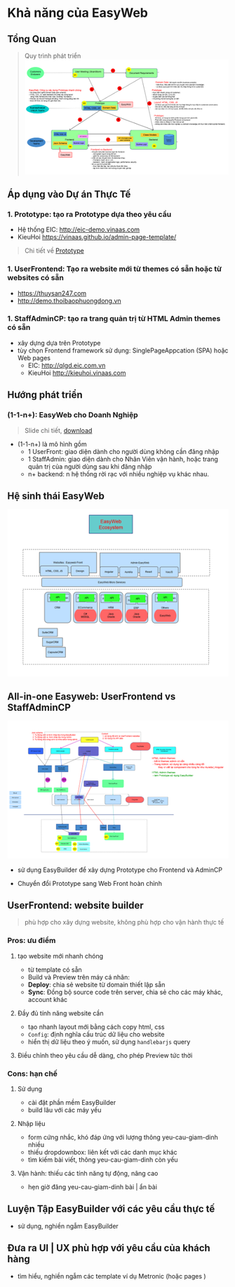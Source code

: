 

# Khả năng của EasyWeb

## Tổng Quan 
> Quy trình phát triển
![DevelopmentProcess](DevelopmentProcess.png)



## Áp dụng vào Dự án Thực Tế
### 1. Prototype: tạo ra Prototype dựa theo yêu cầu

- Hệ thống EIC:  http://eic-demo.vinaas.com 
- KieuHoi    https://vinaas.github.io/admin-page-template/ 

> Chi tiết về [Prototype]()
### 1. UserFrontend: Tạo ra website mới từ themes có sẵn hoặc từ websites có sẵn
- https://thuysan247.com
- http://demo.thoibaophuongdong.vn

### 1. StaffAdminCP: tạo ra trang quản trị từ HTML Admin themes có sẵn
- xây dựng dựa trên Prototype 
- tùy chọn Frontend framework sử dụng: SinglePageAppcation (SPA) hoặc Web pages
    - EIC: http://qlgd.eic.com.vn
    - KieuHoi  http://kieuhoi.vinaas.com 

## Hướng phát triển

### (1-1-n+): EasyWeb cho Doanh Nghiệp
> Slide chi tiết, [download](https://github.com/easywebhub/tasks/raw/master/docs/architect/EasyWeb.pptx)

- (1-1-n+) là mô hình gồm
    - 1 UserFront: giao diện dành cho người dùng không cần đăng nhập
    - 1 StaffAdmin: giao diện dành cho Nhân Viên vận hành, hoặc trang quản trị của người dùng sau khi đăng nhập
    - n+ backend: n hệ thống rời rạc với nhiều nghiệp vụ khác nhau. 

## Hệ sinh thái EasyWeb 
![EW-Ecosystem](EasyWeb-Ecosystem.png)



## All-in-one Easyweb: UserFrontend vs StaffAdminCP
![EW-Generator](EW-AdminCPGenerator.png)

- sử dụng EasyBuilder để xây dựng Prototype cho Frontend và AdminCP

- Chuyển đổi Prototype sang Web Front hoàn chỉnh



## UserFrontend: website builder
> phù hợp cho xây dựng website, không phù hợp cho vận hành thực tế

### Pros: ưu điểm 
1. tạo website mới nhanh chóng
    - từ template có sẵn
    - Build và Preview trên máy cá nhân: 
    - **Deploy**: chia sẻ website từ domain thiết lập sẵn 
    - **Sync**: Đồng bộ source code trên server, chia sẻ cho các máy khác, account khác

1. Đầy đủ tính năng website cần
    - tạo nhanh layout mới bằng cách copy html, css
    - `Config`: định nghĩa cấu trúc dữ liệu cho website 
    - hiển thị dữ liệu theo ý muốn, sử dụng `handlebarjs` query

1. Điều chỉnh theo yêu cầu dễ dàng, cho phép Preview tức thời

### Cons: hạn chế    

1. Sử dụng
    - cài đặt phần mềm EasyBuilder
    - build lâu với các máy yếu
1. Nhập liệu
    - form cứng nhắc, khó đáp ứng với lượng thông yeu-cau-giam-dinh nhiều
    - thiếu dropdownbox: liên kết với các danh mục khác
    - tìm kiếm bài viết, thông yeu-cau-giam-dinh còn yếu

1. Vận hành: thiếu các tính năng tự động, nâng cao
    - hẹn giờ đăng yeu-cau-giam-dinh bài | ẩn bài



## Luyện Tập EasyBuilder với các yêu cầu thực tế
- sử dụng, nghiền ngẫm EasyBuilder 

## Đưa ra UI | UX phù hợp với yêu cầu của khách hàng
- tìm hiểu, nghiền ngẫm các template ví dụ Metronic (hoặc pages )
